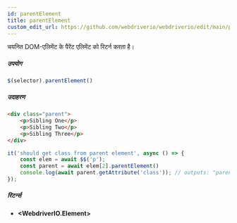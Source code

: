 ```yaml
---
id: parentElement
title: parentElement
custom_edit_url: https://github.com/webdriverio/webdriverio/edit/main/packages/webdriverio/src/commands/element/parentElement.ts
---
```


चयनित DOM-एलिमेंट के पैरेंट एलिमेंट को रिटर्न करता है।

##### उपयोग

```js
$(selector).parentElement()
```

##### उदाहरण

```html title="index.html"
<div class="parent">
    <p>Sibling One</p>
    <p>Sibling Two</p>
    <p>Sibling Three</p>
</div>
```

```js title="parentElement.js"
it('should get class from parent element', async () => {
    const elem = await $$('p');
    const parent = await elem[2].parentElement()
    console.log(await parent.getAttribute('class')); // outputs: "parent"
});
```

##### रिटर्न्स

- **&lt;WebdriverIO.Element&gt;**